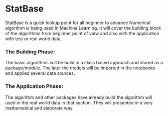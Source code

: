 # StatBase
StatBase is a quick lookup point for all beginner to advance
Numerical algorithm is being used in Machine Learning. It will
cover the building block of the algorithms from beginner point
of view and also with the application with test or real world
data.

### The Building Phase:
The basic algorithms will be build in a class based approach
and stored as a package/module. The later the models will be
imported in the notebooks and applied several data sources.

### The Application Phase:
The algorithm and other packages have already build the
algorithm will used in the real world data in that section.
They will presented in a very mathematical and elaborate way.